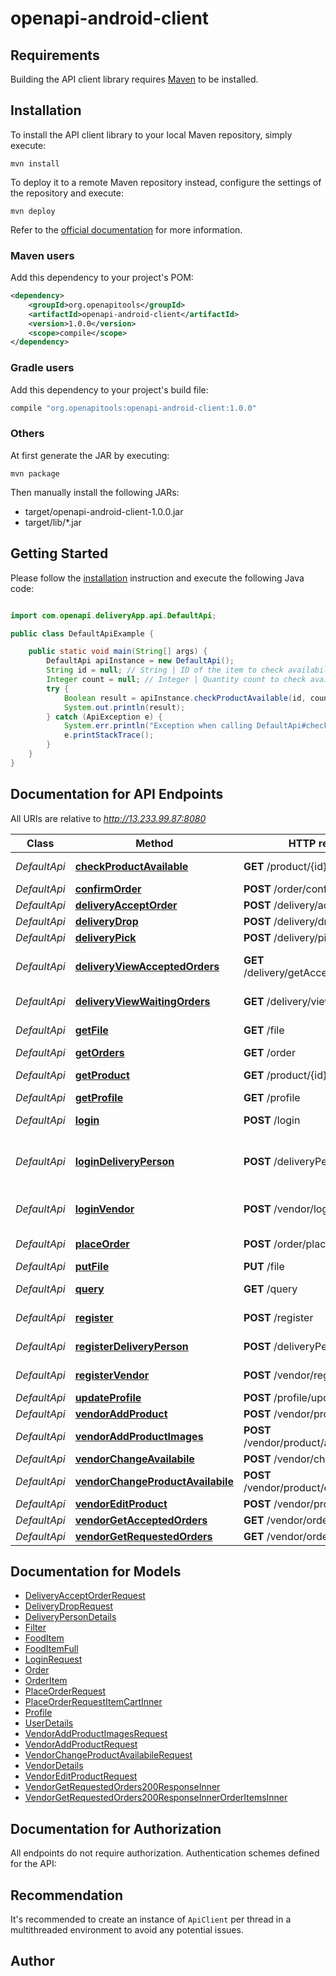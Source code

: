 # openapi-android-client

## Requirements

Building the API client library requires [Maven](https://maven.apache.org/) to be installed.

## Installation

To install the API client library to your local Maven repository, simply execute:

```shell
mvn install
```

To deploy it to a remote Maven repository instead, configure the settings of the repository and execute:

```shell
mvn deploy
```

Refer to the [official documentation](https://maven.apache.org/plugins/maven-deploy-plugin/usage.html) for more information.

### Maven users

Add this dependency to your project's POM:

```xml
<dependency>
    <groupId>org.openapitools</groupId>
    <artifactId>openapi-android-client</artifactId>
    <version>1.0.0</version>
    <scope>compile</scope>
</dependency>
```

### Gradle users

Add this dependency to your project's build file:

```groovy
compile "org.openapitools:openapi-android-client:1.0.0"
```

### Others

At first generate the JAR by executing:

    mvn package

Then manually install the following JARs:

- target/openapi-android-client-1.0.0.jar
- target/lib/*.jar

## Getting Started

Please follow the [installation](#installation) instruction and execute the following Java code:

```java

import com.openapi.deliveryApp.api.DefaultApi;

public class DefaultApiExample {

    public static void main(String[] args) {
        DefaultApi apiInstance = new DefaultApi();
        String id = null; // String | ID of the item to check availability for
        Integer count = null; // Integer | Quantity count to check availability for
        try {
            Boolean result = apiInstance.checkProductAvailable(id, count);
            System.out.println(result);
        } catch (ApiException e) {
            System.err.println("Exception when calling DefaultApi#checkProductAvailable");
            e.printStackTrace();
        }
    }
}

```

## Documentation for API Endpoints

All URIs are relative to *http://13.233.99.87:8080*

Class | Method | HTTP request | Description
------------ | ------------- | ------------- | -------------
*DefaultApi* | [**checkProductAvailable**](docs/DefaultApi.md#checkProductAvailable) | **GET** /product/{id}/available | Check Availability
*DefaultApi* | [**confirmOrder**](docs/DefaultApi.md#confirmOrder) | **POST** /order/confirm | Confirm Order
*DefaultApi* | [**deliveryAcceptOrder**](docs/DefaultApi.md#deliveryAcceptOrder) | **POST** /delivery/acceptOrder | Accept Order
*DefaultApi* | [**deliveryDrop**](docs/DefaultApi.md#deliveryDrop) | **POST** /delivery/dropOrder | Drop Order
*DefaultApi* | [**deliveryPick**](docs/DefaultApi.md#deliveryPick) | **POST** /delivery/pickupOrder | Pickup Order
*DefaultApi* | [**deliveryViewAcceptedOrders**](docs/DefaultApi.md#deliveryViewAcceptedOrders) | **GET** /delivery/getAcceptedOrders | Get List of Accepted Orders
*DefaultApi* | [**deliveryViewWaitingOrders**](docs/DefaultApi.md#deliveryViewWaitingOrders) | **GET** /delivery/viewWaitingOrders | View Waiting Orders
*DefaultApi* | [**getFile**](docs/DefaultApi.md#getFile) | **GET** /file | Get file by file ID
*DefaultApi* | [**getOrders**](docs/DefaultApi.md#getOrders) | **GET** /order | 
*DefaultApi* | [**getProduct**](docs/DefaultApi.md#getProduct) | **GET** /product/{id} | Get Product Details
*DefaultApi* | [**getProfile**](docs/DefaultApi.md#getProfile) | **GET** /profile | 
*DefaultApi* | [**login**](docs/DefaultApi.md#login) | **POST** /login | Login to user account
*DefaultApi* | [**loginDeliveryPerson**](docs/DefaultApi.md#loginDeliveryPerson) | **POST** /deliveryPerson/login | Login to delivery person account
*DefaultApi* | [**loginVendor**](docs/DefaultApi.md#loginVendor) | **POST** /vendor/login | Login to vendor account
*DefaultApi* | [**placeOrder**](docs/DefaultApi.md#placeOrder) | **POST** /order/place | Place the order
*DefaultApi* | [**putFile**](docs/DefaultApi.md#putFile) | **PUT** /file | Upload a file
*DefaultApi* | [**query**](docs/DefaultApi.md#query) | **GET** /query | Search for items
*DefaultApi* | [**register**](docs/DefaultApi.md#register) | **POST** /register | Register a new consumer?
*DefaultApi* | [**registerDeliveryPerson**](docs/DefaultApi.md#registerDeliveryPerson) | **POST** /deliveryPerson/register | Register a new deliveryPerson
*DefaultApi* | [**registerVendor**](docs/DefaultApi.md#registerVendor) | **POST** /vendor/register | Register a new vendor
*DefaultApi* | [**updateProfile**](docs/DefaultApi.md#updateProfile) | **POST** /profile/update | 
*DefaultApi* | [**vendorAddProduct**](docs/DefaultApi.md#vendorAddProduct) | **POST** /vendor/product/add | 
*DefaultApi* | [**vendorAddProductImages**](docs/DefaultApi.md#vendorAddProductImages) | **POST** /vendor/product/addImages | 
*DefaultApi* | [**vendorChangeAvailabile**](docs/DefaultApi.md#vendorChangeAvailabile) | **POST** /vendor/changeAvailable | 
*DefaultApi* | [**vendorChangeProductAvailabile**](docs/DefaultApi.md#vendorChangeProductAvailabile) | **POST** /vendor/product/changeAvailable | 
*DefaultApi* | [**vendorEditProduct**](docs/DefaultApi.md#vendorEditProduct) | **POST** /vendor/product/edit | 
*DefaultApi* | [**vendorGetAcceptedOrders**](docs/DefaultApi.md#vendorGetAcceptedOrders) | **GET** /vendor/order/accepted | 
*DefaultApi* | [**vendorGetRequestedOrders**](docs/DefaultApi.md#vendorGetRequestedOrders) | **GET** /vendor/order/requested | 


## Documentation for Models

 - [DeliveryAcceptOrderRequest](docs/DeliveryAcceptOrderRequest.md)
 - [DeliveryDropRequest](docs/DeliveryDropRequest.md)
 - [DeliveryPersonDetails](docs/DeliveryPersonDetails.md)
 - [Filter](docs/Filter.md)
 - [FoodItem](docs/FoodItem.md)
 - [FoodItemFull](docs/FoodItemFull.md)
 - [LoginRequest](docs/LoginRequest.md)
 - [Order](docs/Order.md)
 - [OrderItem](docs/OrderItem.md)
 - [PlaceOrderRequest](docs/PlaceOrderRequest.md)
 - [PlaceOrderRequestItemCartInner](docs/PlaceOrderRequestItemCartInner.md)
 - [Profile](docs/Profile.md)
 - [UserDetails](docs/UserDetails.md)
 - [VendorAddProductImagesRequest](docs/VendorAddProductImagesRequest.md)
 - [VendorAddProductRequest](docs/VendorAddProductRequest.md)
 - [VendorChangeProductAvailabileRequest](docs/VendorChangeProductAvailabileRequest.md)
 - [VendorDetails](docs/VendorDetails.md)
 - [VendorEditProductRequest](docs/VendorEditProductRequest.md)
 - [VendorGetRequestedOrders200ResponseInner](docs/VendorGetRequestedOrders200ResponseInner.md)
 - [VendorGetRequestedOrders200ResponseInnerOrderItemsInner](docs/VendorGetRequestedOrders200ResponseInnerOrderItemsInner.md)


## Documentation for Authorization

All endpoints do not require authorization.
Authentication schemes defined for the API:

## Recommendation

It's recommended to create an instance of `ApiClient` per thread in a multithreaded environment to avoid any potential issues.

## Author




